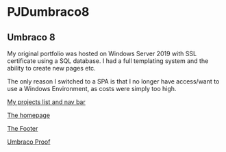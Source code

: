 # PJDumbraco8

## Umbraco 8

My original portfolio was hosted on Windows Server 2019 with SSL certificate using a SQL database. I had a full templating system and the ability to create new pages etc.

The only reason I switched to a SPA is that I no longer have access/want to use a Windows Environment, as costs were simply too high.



[My projects list and nav bar](https://i.gyazo.com/d243032a8ae0797bc7c0884d897f91b3.png)

[The homepage](https://i.gyazo.com/694bddf96ac9aa66245457ae82d403a4.png)

[The Footer](https://i.gyazo.com/6a25a19e9637cfad326bea812ff11f62.png)


[Umbraco Proof](https://i.gyazo.com/31d2367467284664a3ef26db6f4f49c2.png)
